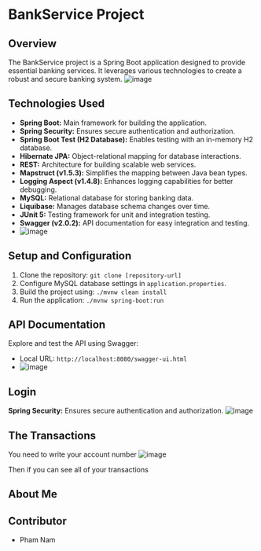 # BankService Project

## Overview
The BankService project is a Spring Boot application designed to provide essential banking services. It leverages various technologies to create a robust and secure banking system.
![image](https://github.com/pnamm21/BankProject/assets/123586816/f3d75680-950e-447d-9c99-59e423546a43)

## Technologies Used
- **Spring Boot:** Main framework for building the application.
- **Spring Security:** Ensures secure authentication and authorization.
- **Spring Boot Test (H2 Database):** Enables testing with an in-memory H2 database.
- **Hibernate JPA:** Object-relational mapping for database interactions.
- **REST:** Architecture for building scalable web services.
- **Mapstruct (v1.5.3):** Simplifies the mapping between Java bean types.
- **Logging Aspect (v1.4.8):** Enhances logging capabilities for better debugging.
- **MySQL:** Relational database for storing banking data.
- **Liquibase:** Manages database schema changes over time.
- **JUnit 5:** Testing framework for unit and integration testing.
- **Swagger (v2.0.2):** API documentation for easy integration and testing.
- ![image](https://github.com/pnamm21/BankProject/assets/123586816/8a2261e0-1fcb-41d8-a3ff-89cacd95bced)

## Setup and Configuration
1. Clone the repository: `git clone [repository-url]`
2. Configure MySQL database settings in `application.properties`.
3. Build the project using: `./mvnw clean install`
4. Run the application: `./mvnw spring-boot:run`

## API Documentation
Explore and test the API using Swagger:
- Local URL: `http://localhost:8080/swagger-ui.html`
- ![image](https://github.com/pnamm21/BankProject/assets/123586816/5466f639-2c96-439c-8b61-ebda54918019)

## Login
**Spring Security:** Ensures secure authentication and authorization.
![image](https://github.com/pnamm21/BankProject/assets/123586816/8a552846-1880-4282-864a-e3462d9a409b)


## The Transactions
You need to write your account number
![image](https://github.com/pnamm21/BankProject/assets/123586816/22512e10-c37b-41da-a274-171e17e1fa53)

Then if you can see all of your transactions


## About Me



## Contributor
- Pham Nam
